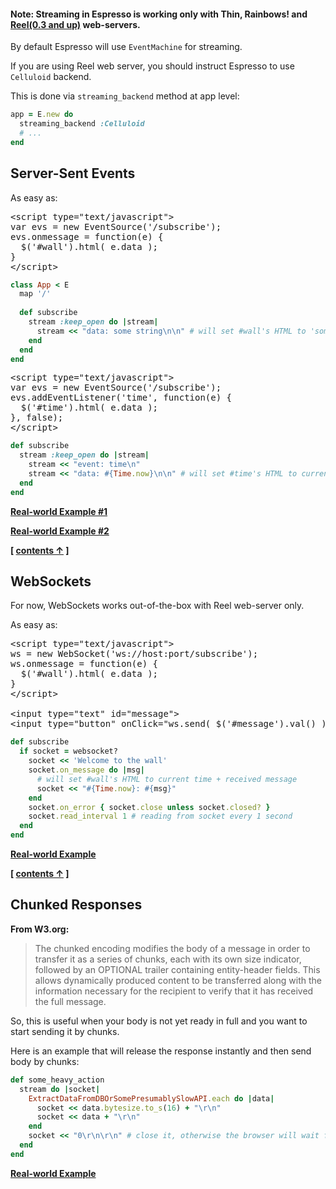#### Note: Streaming in Espresso is working only with Thin, Rainbows! and [Reel(0.3 and up)](https://github.com/celluloid/reel) web-servers.

By default Espresso will use `EventMachine` for streaming.

If you are using Reel web server, you should instruct Espresso to use `Celluloid` backend.

This is done via `streaming_backend` method at app level:

```ruby
app = E.new do
  streaming_backend :Celluloid
  # ...
end
```

## Server-Sent Events

As easy as:

<pre lang="html">
&lt;script type=&quot;text/javascript&quot;&gt;
var evs = new EventSource('/subscribe');
evs.onmessage = function(e) {
  $('#wall').html( e.data );
}
&lt;/script&gt;
</pre>

```ruby
class App < E
  map '/'
  
  def subscribe
    stream :keep_open do |stream|
      stream << "data: some string\n\n" # will set #wall's HTML to 'some string'
    end
  end
end
```

<pre lang="html">
&lt;script type=&quot;text/javascript&quot;&gt;
var evs = new EventSource('/subscribe');
evs.addEventListener('time', function(e) {
  $('#time').html( e.data );
}, false);
&lt;/script&gt;
</pre>

```ruby
def subscribe
  stream :keep_open do |stream|
    stream << "event: time\n"
    stream << "data: #{Time.now}\n\n" # will set #time's HTML to current time
  end
end
```

**[Real-world Example #1](https://github.com/espresso/espresso-examples/tree/master/eventsource-chat)**

**[Real-world Example #2](https://github.com/espresso/espresso-examples/tree/master/calendar/app)**

**[ [contents &uarr;](https://github.com/espresso/espresso#tutorial) ]**

## WebSockets

For now, WebSockets works out-of-the-box with Reel web-server only.

As easy as:

<pre lang="html">
&lt;script type=&quot;text/javascript&quot;&gt;
ws = new WebSocket('ws://host:port/subscribe');
ws.onmessage = function(e) {
  $('#wall').html( e.data );
}
&lt;/script&gt;

&lt;input type=&quot;text&quot; id=&quot;message&quot;&gt;
&lt;input type=&quot;button&quot; onClick=&quot;ws.send( $('#message').val() );&quot; value=&quot;send message&quot;&gt;
</pre>

```ruby
def subscribe
  if socket = websocket?
    socket << 'Welcome to the wall'
    socket.on_message do |msg|
      # will set #wall's HTML to current time + received message
      socket << "#{Time.now}: #{msg}"
    end
    socket.on_error { socket.close unless socket.closed? }
    socket.read_interval 1 # reading from socket every 1 second
  end
end
```

**[Real-world Example](https://github.com/espresso/espresso-examples/tree/master/websocket-chat)**

**[ [contents &uarr;](https://github.com/espresso/espresso#tutorial) ]**

## Chunked Responses

**From W3.org:**

<blockquote>
The chunked encoding modifies the body of a message in order to transfer it as a series of chunks,
each with its own size indicator, followed by an OPTIONAL trailer containing entity-header fields.
This allows dynamically produced content to be transferred along with the information necessary
for the recipient to verify that it has received the full message.
</blockquote>

So, this is useful when your body is not yet ready in full and you want to start sending it by chunks.

Here is an example that will release the response instantly and then send body by chunks:

```ruby
def some_heavy_action
  stream do |socket|
    ExtractDataFromDBOrSomePresumablySlowAPI.each do |data|
      socket << data.bytesize.to_s(16) + "\r\n"
      socket << data + "\r\n"
    end
    socket << "0\r\n\r\n" # close it, otherwise the browser will wait for data forever
  end
end
```

**[Real-world Example](https://github.com/espresso/espresso-examples/blob/master/chunked-stream.rb)**
